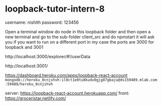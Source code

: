 # loopback-tutor-intern-8

username: nishith password: 123456

Open a terminal window do node in this loopback folder and then open a new terminal and go to the sub-folder client_src and do npmstart
it will ask you if you want to run on a different port
in my case the ports are 3000 for loopback and 3001

http://localhost:3000/explorer/#!/userData

http://localhost:3001/

https://dashboard.heroku.com/apps/loopback-react-account
`mongodb://heroku_0cnjshvh:il0ct1e0tu8kudu9gjg87gbaju@ds159489.mlab.com:59489/heroku_0cnjshvh`


server: https://loopback-react-account.herokuapp.com/
front: https://groceristar.netlify.com/
